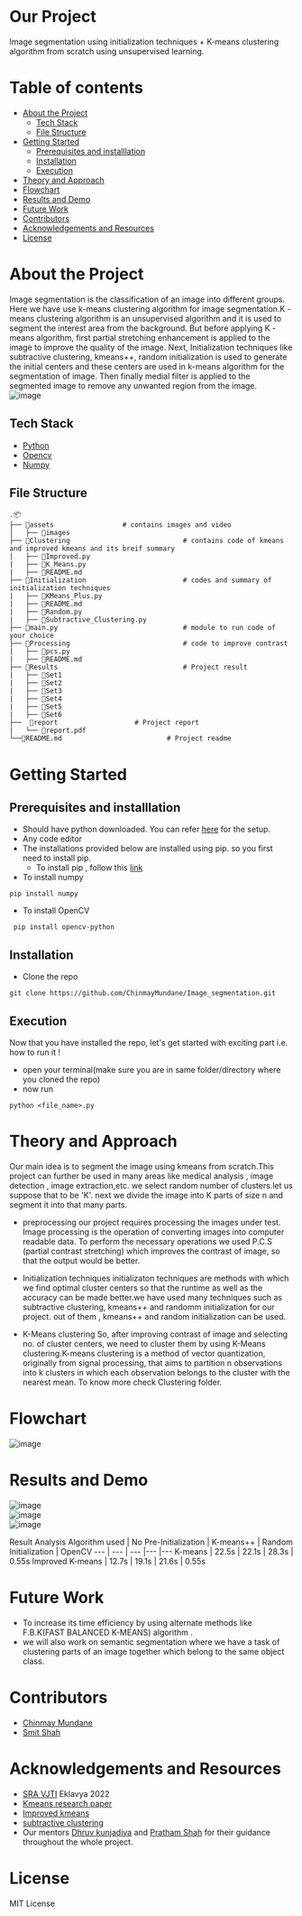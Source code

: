 # Our Project
Image segmentation using initialization techniques + K-means clustering algorithm from scratch using unsupervised learning.


# Table of contents
- [About the Project](#About-the-Project)
  - [Tech Stack](#Tech-Stack)
  - [File Structure](#File-Structure)
- [Getting Started](#Getting-Started)
  - [Prerequisites and installlation](#Prerequisites-and-installlation)
  - [Installation](#Installation)
  - [Execution](#Execution)
- [Theory and Approach](#Theory-and-Approach)
-  [Flowchart](#Flowchart)
-  [Results and Demo](#Results-and-Demo)
-  [Future Work](#Future-Work)
-  [Contributors](#Contributors)
-  [Acknowledgements and Resources](#Acknowledgements-and-Resources)
-  [License](#License)

# About the Project
Image segmentation is the classification of an image into different groups. Here we have use k-means clustering algorithm for image segmentation.K -means clustering algorithm is an unsupervised algorithm and it is used to segment the interest area from the background. But before applying K -means algorithm, first partial stretching enhancement is applied to the image to improve the quality of the image. Next, Initialization techniques like subtractive clustering, kmeans++, random initialization is used to generate the initial centers and these centers are used in k-means algorithm for the segmentation of image. Then finally medial filter is applied to the segmented image to remove any unwanted region from the image. \
![image](https://user-images.githubusercontent.com/109454803/194568361-7efcbcf9-80c1-4d8f-b2e9-9ac691f8fbc7.png)



## Tech Stack
- [Python](https://www.python.org/)
- [Opencv](https://opencv.org/)
- [Numpy](https://numpy.org/doc/#)


## File Structure
```
.📦
├── 📂assets				    # contains images and video			
│   ├── 📜images										 
├── 📂Clustering                            # contains code of kmeans and improved kmeans and its breif summary
|   ├── 📜Improved.py
|   ├── 📜K_Means.py 
|   ├── 📜README.md
├── 📂Initialization                        # codes and summary of initialization techniques
|   ├── 📜KMeans_Plus.py
|   ├── 📜README.md
|   ├── 📜Random.py
|   ├── 📜Subtractive_Clustering.py
├── 📜main.py                               # module to run code of your choice
├── 📂Processing                            # code to improve contrast
|   ├── 📜pcs.py
|   ├── 📜README.md 
├── 📂Results                               # Project result
|   ├── 📜Set1
|   ├── 📜Set2
|   ├── 📜Set3
|   ├── 📜Set4
|   ├── 📜Set5
|   ├── 📜Set6
├──  📂report				   # Project report
|   └── 📜report.pdf		
└──📜README.md		                   # Project readme
```

# Getting Started
## Prerequisites and installlation
- Should have python downloaded. You can refer [here](https://www.python.org/downloads/) for the setup.
- Any code editor
- The installations provided below are installed using pip. so you first need to install pip.
  - To install pip , follow this [link](https://www.geeksforgeeks.org/how-to-install-pip-on-windows/)
- To install numpy
```
pip install numpy
```
- To install OpenCV
```
 pip install opencv-python
```


## Installation
- Clone the repo
```
git clone https://github.com/ChinmayMundane/Image_segmentation.git
```

## Execution
Now that you have installed the repo, let's get started with exciting part i.e. how to run it !
- open your terminal(make sure you are in same folder/directory where you cloned the repo)
- now run
```
python <file_name>.py
```

# Theory and Approach
Our main idea is to segment the image using kmeans from scratch.This project can further be used in many areas like medical analysis , image detection , image extraction,etc. we select random number of clusters.let us suppose that to be 'K'. next we divide the image into K parts of size n and segment it into that many parts. 

- preprocessing
our project requires processing the images under test. Image processing is the operation of converting images into computer readable data. To perform the necessary operations we used P.C.S (partial contrast stretching) which improves the contrast of image, so that the output would be better.

- Initialization techniques
initializaton techniques are methods with which we find optimal cluster centers so that the runtime as well as the accuracy can be made better.we have used many techniques such as subtractive clustering, kmeans++ and randomm initialization for our project. out of them , kmeans++ and random initialization can be used. 


- K-Means clustering
So, after improving contrast of image and selecting no. of cluster centers, we need to cluster them by using K-Means clustering.K-means clustering is a method of vector quantization, originally from signal processing, that aims to partition n observations into k clusters in which each observation belongs to the cluster with the nearest mean. To know more check Clustering folder.

# Flowchart
![image](https://user-images.githubusercontent.com/109454803/195906413-7e855bbc-df6d-4217-a74c-2d7d007e9deb.png)



# Results and Demo
![image](https://user-images.githubusercontent.com/109454803/194618933-bff15859-b4db-49b2-9e60-3c1f4a95ee2d.png) \
![image](https://user-images.githubusercontent.com/109454803/194618973-02d9a2bc-8109-4dd6-9a93-3d38a8dbd2c5.png) \
![image](https://user-images.githubusercontent.com/109454803/194619026-5c7ef824-7ee2-495c-9631-e8abc3b3c28b.png) 


Result Analysis
Algorithm used | No Pre-Initialization | K-means++ | Random Initialization | OpenCV 
--- | --- | --- |--- |---
K-means | 22.5s | 22.1s | 28.3s | 0.55s
Improved K-means | 12.7s | 19.1s | 21.6s | 0.55s




# Future Work
- To increase its time efficiency by using alternate methods like F.B.K(FAST BALANCED K-MEANS) algorithm .
- we will also work on semantic segmentation where we have a task of clustering parts of an image together which belong to the same object class.

# Contributors
- [Chinmay Mundane](https://github.com/ChinmayMundane)
- [Smit Shah](https://github.com/Smit1603)

# Acknowledgements and Resources
- [SRA VJTI](https://sravjti.in/) Eklavya 2022
- [Kmeans research paper](https://www.sciencedirect.com/science/article/pii/S1877050915014143#:~:text=Subtractive%20clustering%20method%20is%20data,for%20the%20segmentation%20of%20image)
- [Improved kmeans](https://ieeexplore.ieee.org/document/5453745)
- [subtractive clustering](https://www.researchgate.net/publication/233932671_Fuzzy_Model_Identification_Based_on_Cluster_Estimation?enrichId=rgreq-08593b3226677b5b8cbc445ed54fdebb-XXX&enrichSource=Y292ZXJQYWdlOzIzMzkzMjY3MTtBUzoxOTA0MTEzNjA0NDAzMjBAMTQyMjQwOTAxNDAzOQ%3D%3D&el=1_x_2&_esc=publicationCoverPdf)
- Our mentors [Dhruv kunjadiya](https://github.com/Dhruv454000) and [Pratham Shah](https://github.com/shahpratham) for their guidance throughout the whole project.


# License
MIT License




